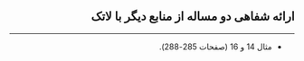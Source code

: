 <div dir='rtl' >
  
  ## ارائه شفاهی دو مساله از منابع دیگر با لاتک 
---------
- مثال 14 و 16 (صفحات 285-288).
